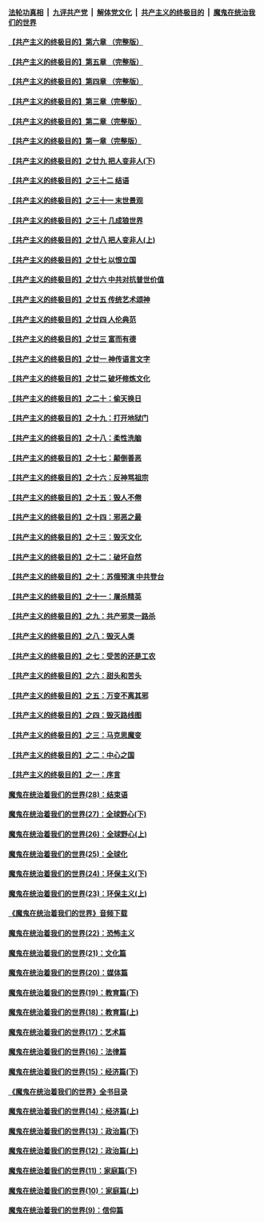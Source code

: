 ####  [法轮功真相](../../../../basic/blob/master/README.md?t=07010331) &nbsp;|&nbsp; [九评共产党](../../../../9ping.md/blob/master/README.md?t=07010331) &nbsp;|&nbsp; [解体党文化](../../../../jtdwh.md/blob/master/README.md?t=07010331)  &nbsp;|&nbsp; [共产主义的终极目的](../../../../gczydzjmd.md/blob/master/README.md?t=07010331) &nbsp;|&nbsp; [魔鬼在统治我们的世界](../../../../mgztzwmdsj.md/blob/master/README.md?t=07010331) 

#### [【共产主义的终极目的】第六章 （完整版）](../pages/nsc422/n11428913.md?t=07010331) 

#### [【共产主义的终极目的】第五章 （完整版）](../pages/nsc422/n11428912.md?t=07010331) 

#### [【共产主义的终极目的】第四章 （完整版）](../pages/nsc422/n11428907.md?t=07010331) 

#### [【共产主义的终极目的】第三章（完整版）](../pages/nsc422/n11428848.md?t=07010331) 

#### [【共产主义的终极目的】第二章（完整版）](../pages/nsc422/n11428831.md?t=07010331) 

#### [【共产主义的终极目的】第一章（完整版）](../pages/nsc422/n11417651.md?t=07010331) 

#### [【共产主义的终极目的】之廿九 把人变非人(下)](../pages/nsc422/n11344140.md?t=07010331) 

#### [【共产主义的终极目的】之三十二 结语](../pages/nsc422/n11360535.md?t=07010331) 

#### [【共产主义的终极目的】之三十一 末世景观](../pages/nsc422/n11351129.md?t=07010331) 

#### [【共产主义的终极目的】之三十 几成狼世界](../pages/nsc422/n11348280.md?t=07010331) 

#### [【共产主义的终极目的】之廿八 把人变非人(上)](../pages/nsc422/n11340492.md?t=07010331) 

#### [【共产主义的终极目的】之廿七 以恨立国](../pages/nsc422/n11336944.md?t=07010331) 

#### [【共产主义的终极目的】之廿六 中共对抗普世价值](../pages/nsc422/n11324785.md?t=07010331) 

#### [【共产主义的终极目的】之廿五 传统艺术颂神](../pages/nsc422/n11296396.md?t=07010331) 

#### [【共产主义的终极目的】之廿四 人伦典范](../pages/nsc422/n11296397.md?t=07010331) 

#### [【共产主义的终极目的】之廿三 富而有德](../pages/nsc422/n11283598.md?t=07010331) 

#### [【共产主义的终极目的】之廿一 神传语言文字](../pages/nsc422/n11263265.md?t=07010331) 

#### [【共产主义的终极目的】之廿二 破坏修炼文化](../pages/nsc422/n11245728.md?t=07010331) 

#### [【共产主义的终极目的】之二十：偷天换日](../pages/nsc422/n11238846.md?t=07010331) 

#### [【共产主义的终极目的】之十九：打开地狱门](../pages/nsc422/n11206376.md?t=07010331) 

#### [【共产主义的终极目的】之十八：柔性洗脑](../pages/nsc422/n11199994.md?t=07010331) 

#### [【共产主义的终极目的】之十七：颠倒善恶](../pages/nsc422/n11179782.md?t=07010331) 

#### [【共产主义的终极目的】之十六：反神骂祖宗](../pages/nsc422/n11166798.md?t=07010331) 

#### [【共产主义的终极目的】之十五：毁人不倦](../pages/nsc422/n11166792.md?t=07010331) 

#### [【共产主义的终极目的】之十四：邪恶之最](../pages/nsc422/n11150249.md?t=07010331) 

#### [【共产主义的终极目的】之十三：毁灭文化](../pages/nsc422/n11135227.md?t=07010331) 

#### [【共产主义的终极目的】之十二：破坏自然](../pages/nsc422/n11135214.md?t=07010331) 

#### [【共产主义的终极目的】之十：苏俄预演 中共登台](../pages/nsc422/n11118424.md?t=07010331) 

#### [【共产主义的终极目的】之十一：屠杀精英](../pages/nsc422/n11118442.md?t=07010331) 

#### [【共产主义的终极目的】之九：共产邪灵一路杀](../pages/nsc422/n11114139.md?t=07010331) 

#### [【共产主义的终极目的】之八：毁灭人类](../pages/nsc422/n11108503.md?t=07010331) 

#### [【共产主义的终极目的】之七：受苦的还是工农](../pages/nsc422/n11101809.md?t=07010331) 

#### [【共产主义的终极目的】之六：甜头和苦头](../pages/nsc422/n11096971.md?t=07010331) 

#### [【共产主义的终极目的】之五：万变不离其邪](../pages/nsc422/n11091285.md?t=07010331) 

#### [【共产主义的终极目的】之四：毁灭路线图](../pages/nsc422/n11086284.md?t=07010331) 

#### [【共产主义的终极目的】之三：马克思魔变](../pages/nsc422/n11061941.md?t=07010331) 

#### [【共产主义的终极目的】之二：中心之国](../pages/nsc422/n11047728.md?t=07010331) 

#### [【共产主义的终极目的】之一：序言](../pages/nsc422/n11086077.md?t=07010331) 

#### [魔鬼在统治着我们的世界(28)：结束语](../pages/nsc422/n10936246.md?t=07010331) 

#### [魔鬼在统治着我们的世界(27)：全球野心(下)](../pages/nsc422/n10928319.md?t=07010331) 

#### [魔鬼在统治着我们的世界(26)：全球野心(上)](../pages/nsc422/n10900318.md?t=07010331) 

#### [魔鬼在统治着我们的世界(25)：全球化](../pages/nsc422/n10788205.md?t=07010331) 

#### [魔鬼在统治着我们的世界(24)：环保主义(下)](../pages/nsc422/n10695307.md?t=07010331) 

#### [魔鬼在统治着我们的世界(23)：环保主义(上)](../pages/nsc422/n10688613.md?t=07010331) 

#### [《魔鬼在统治着我们的世界》音频下载](../pages/nsc422/n10635553.md?t=07010331) 

#### [魔鬼在统治着我们的世界(22)：恐怖主义](../pages/nsc422/n10614727.md?t=07010331) 

#### [魔鬼在统治着我们的世界(21)：文化篇](../pages/nsc422/n10597706.md?t=07010331) 

#### [魔鬼在统治着我们的世界(20)：媒体篇](../pages/nsc422/n10586579.md?t=07010331) 

#### [魔鬼在统治着我们的世界(19)：教育篇(下)](../pages/nsc422/n10564808.md?t=07010331) 

#### [魔鬼在统治着我们的世界(18)：教育篇(上)](../pages/nsc422/n10526970.md?t=07010331) 

#### [魔鬼在统治着我们的世界(17)：艺术篇](../pages/nsc422/n10499093.md?t=07010331) 

#### [魔鬼在统治着我们的世界(16)：法律篇](../pages/nsc422/n10485969.md?t=07010331) 

#### [魔鬼在统治着我们的世界(15)：经济篇(下)](../pages/nsc422/n10469975.md?t=07010331) 

#### [《魔鬼在统治着我们的世界》全书目录](../pages/nsc422/n10464261.md?t=07010331) 

#### [魔鬼在统治着我们的世界(14)：经济篇(上)](../pages/nsc422/n10457370.md?t=07010331) 

#### [魔鬼在统治着我们的世界(13)：政治篇(下)](../pages/nsc422/n10448270.md?t=07010331) 

#### [魔鬼在统治着我们的世界(12)：政治篇(上)](../pages/nsc422/n10444576.md?t=07010331) 

#### [魔鬼在统治着我们的世界(11)：家庭篇(下)](../pages/nsc422/n10440961.md?t=07010331) 

#### [魔鬼在统治着我们的世界(10)：家庭篇(上)](../pages/nsc422/n10435448.md?t=07010331) 

#### [魔鬼在统治着我们的世界(9)：信仰篇](../pages/nsc422/n10432159.md?t=07010331) 

